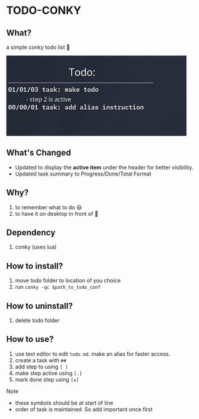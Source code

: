 # TODO-CONKY

## What?

a simple conky todo list :scroll:

![todo screenshot](./screenshot/Screenshot.png)

## What's Changed
- Updated to display the **active item** under the header for better visibility.
- Updated task summary to Progress/Done/Total Format


## Why?

1. to remember what to do :smiley:
1. to have it on desktop in front of :eyes:

## Dependency

1. conky (uses lua)

## How to install?

1. move todo folder to location of you choice
1. run `conky -qc $path_to_todo_conf`

## How to uninstall?

1. delete todo folder

## How to use?

1. use text editor to edit `todo.md`. make an alias for faster access.
2. create a task with `##`
3. add step to using `[ ]`
4. make step active using `[.]`
5. mark done step using `[x]`

> [!NOTE]
> * these symbols should be at start of line
> * order of task is maintained. So add important once first
